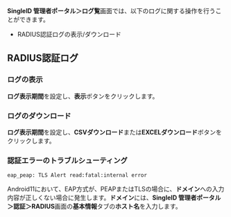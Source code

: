 **SingleID 管理者ポータル＞ログ覧**画面では、以下のログに関する操作を行うことができます。

* RADIUS認証ログの表示/ダウンロード

## RADIUS認証ログ
### ログの表示

**ログ表示期間**を設定し、**表示**ボタンをクリックします。

### ログのダウンロード

**ログ表示期間**を設定し、**CSVダウンロード**または**EXCELダウンロード**ボタンをクリックします。

### 認証エラーのトラブルシューティング
`eap_peap: TLS Alert read:fatal:internal error`

Android11において、EAP方式が、PEAPまたはTLSの場合に、**ドメイン**への入力内容が正しくない場合に発生します。**ドメイン**には、**SingleID 管理者ポータル＞認証＞RADIUS**画面の**基本情報**タブの**ホスト名**を入力します。
